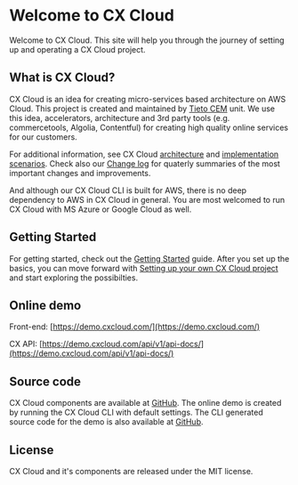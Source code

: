 # Welcome to CX Cloud

Welcome to CX Cloud. This site will help you through the journey of setting up and operating a CX Cloud project.

## What is CX Cloud?

CX Cloud is an idea for creating micro-services based architecture on AWS Cloud. This project is created and maintained by [Tieto CEM](https://www.tieto.com/cem) unit. We use this idea, accelerators, architecture and 3rd party tools \(e.g. commercetools, Algolia, Contentful\) for creating high quality online services for our customers.

For additional information, see CX Cloud [architecture](https://docs.cxcloud.com/architecture) and [implementation scenarios](https://docs.cxcloud.com/architecture/how_to_use). Check also our [Change log](https://docs.cxcloud.com/architecture/changelog) for quaterly summaries of the most important changes and improvements.

And although our CX Cloud CLI is built for AWS, there is no deep dependency to AWS in CX Cloud in general. You are most welcomed to run CX Cloud with MS Azure or Google Cloud as well.

## Getting Started

For getting started, check out the [Getting Started](https://docs.cxcloud.com/getting-started) guide. After you set up the basics, you can move forward with [Setting up your own CX Cloud project](https://docs.cxcloud.com/setting-up-a-cxcloud-project) and start exploring the possibilties.

## Online demo

Front-end: [https://demo.cxcloud.com/](https://demo.cxcloud.com/)

CX API: [https://demo.cxcloud.com/api/v1/api-docs/](https://demo.cxcloud.com/api/v1/api-docs/)

## Source code

CX Cloud components are available at [GitHub](https://github.com/cxcloud). The online demo is created by running the CX Cloud CLI with default settings. The CLI generated source code for the demo is also available at [GitHub](https://github.com/cxcloud-demos).

## License

CX Cloud and it's components are released under the MIT license.

